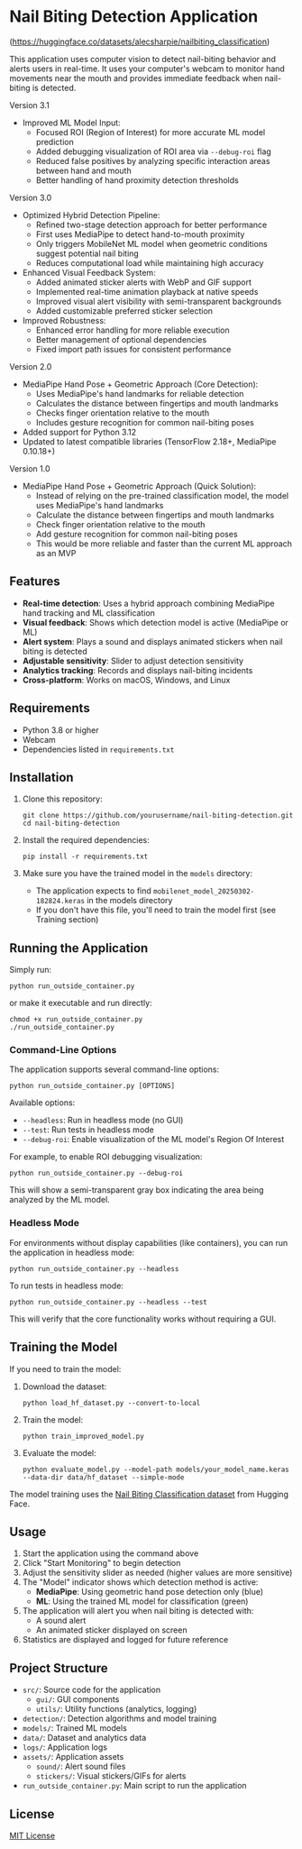 # Nail Biting Detection Application
(https://huggingface.co/datasets/alecsharpie/nailbiting_classification)

This application uses computer vision to detect nail-biting behavior and alerts users in real-time. It uses your computer's webcam to monitor hand movements near the mouth and provides immediate feedback when nail-biting is detected.

Version 3.1
- Improved ML Model Input:
  * Focused ROI (Region of Interest) for more accurate ML model prediction
  * Added debugging visualization of ROI area via `--debug-roi` flag
  * Reduced false positives by analyzing specific interaction areas between hand and mouth
  * Better handling of hand proximity detection thresholds

Version 3.0
- Optimized Hybrid Detection Pipeline:
  * Refined two-stage detection approach for better performance
  * First uses MediaPipe to detect hand-to-mouth proximity
  * Only triggers MobileNet ML model when geometric conditions suggest potential nail biting
  * Reduces computational load while maintaining high accuracy
- Enhanced Visual Feedback System:
  * Added animated sticker alerts with WebP and GIF support
  * Implemented real-time animation playback at native speeds
  * Improved visual alert visibility with semi-transparent backgrounds
  * Added customizable preferred sticker selection
- Improved Robustness:
  * Enhanced error handling for more reliable execution
  * Better management of optional dependencies
  * Fixed import path issues for consistent performance

Version 2.0
- MediaPipe Hand Pose + Geometric Approach (Core Detection):
  * Uses MediaPipe's hand landmarks for reliable detection
  * Calculates the distance between fingertips and mouth landmarks
  * Checks finger orientation relative to the mouth
  * Includes gesture recognition for common nail-biting poses
- Added support for Python 3.12
- Updated to latest compatible libraries (TensorFlow 2.18+, MediaPipe 0.10.18+)

Version 1.0
- MediaPipe Hand Pose + Geometric Approach (Quick Solution):
  * Instead of relying on the pre-trained classification model, the model uses MediaPipe's hand landmarks
  * Calculate the distance between fingertips and mouth landmarks
  * Check finger orientation relative to the mouth
  * Add gesture recognition for common nail-biting poses
  * This would be more reliable and faster than the current ML approach as an MVP

## Features

- **Real-time detection**: Uses a hybrid approach combining MediaPipe hand tracking and ML classification
- **Visual feedback**: Shows which detection model is active (MediaPipe or ML)
- **Alert system**: Plays a sound and displays animated stickers when nail biting is detected
- **Adjustable sensitivity**: Slider to adjust detection sensitivity
- **Analytics tracking**: Records and displays nail-biting incidents
- **Cross-platform**: Works on macOS, Windows, and Linux

## Requirements

- Python 3.8 or higher
- Webcam
- Dependencies listed in `requirements.txt`

## Installation

1. Clone this repository:
   ```
   git clone https://github.com/yourusername/nail-biting-detection.git
   cd nail-biting-detection
   ```

2. Install the required dependencies:
   ```
   pip install -r requirements.txt
   ```

3. Make sure you have the trained model in the `models` directory:
   - The application expects to find `mobilenet_model_20250302-182824.keras` in the models directory
   - If you don't have this file, you'll need to train the model first (see Training section)

## Running the Application

Simply run:

```
python run_outside_container.py
```

or make it executable and run directly:

```
chmod +x run_outside_container.py
./run_outside_container.py
```

### Command-Line Options

The application supports several command-line options:

```
python run_outside_container.py [OPTIONS]
```

Available options:
- `--headless`: Run in headless mode (no GUI)
- `--test`: Run tests in headless mode
- `--debug-roi`: Enable visualization of the ML model's Region Of Interest

For example, to enable ROI debugging visualization:

```
python run_outside_container.py --debug-roi
```

This will show a semi-transparent gray box indicating the area being analyzed by the ML model.

### Headless Mode

For environments without display capabilities (like containers), you can run the application in headless mode:

```
python run_outside_container.py --headless
```

To run tests in headless mode:

```
python run_outside_container.py --headless --test
```

This will verify that the core functionality works without requiring a GUI.

## Training the Model

If you need to train the model:

1. Download the dataset:
   ```
   python load_hf_dataset.py --convert-to-local
   ```

2. Train the model:
   ```
   python train_improved_model.py
   ```

3. Evaluate the model:
   ```
   python evaluate_model.py --model-path models/your_model_name.keras --data-dir data/hf_dataset --simple-mode
   ```

The model training uses the [Nail Biting Classification dataset](https://huggingface.co/datasets/alecsharpie/nailbiting_classification) from Hugging Face.

## Usage

1. Start the application using the command above
2. Click "Start Monitoring" to begin detection
3. Adjust the sensitivity slider as needed (higher values are more sensitive)
4. The "Model" indicator shows which detection method is active:
   - **MediaPipe**: Using geometric hand pose detection only (blue)
   - **ML**: Using the trained ML model for classification (green)
5. The application will alert you when nail biting is detected with:
   - A sound alert
   - An animated sticker displayed on screen
6. Statistics are displayed and logged for future reference

## Project Structure

- `src/`: Source code for the application
  - `gui/`: GUI components
  - `utils/`: Utility functions (analytics, logging)
- `detection/`: Detection algorithms and model training
- `models/`: Trained ML models
- `data/`: Dataset and analytics data
- `logs/`: Application logs
- `assets/`: Application assets
  - `sound/`: Alert sound files
  - `stickers/`: Visual stickers/GIFs for alerts
- `run_outside_container.py`: Main script to run the application

## License

[MIT License](LICENSE)